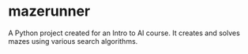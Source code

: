# mazerunner
A Python project created for an Intro to AI course. It creates and solves mazes using various search algorithms.
